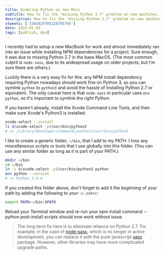 ```yaml
---
title: Enabling Python on new Macs
subtitle: How to fix the "missing Python 2.7" problem on new machines.
description: How to fix the "missing Python 2.7" problem on new machines.
xtweets: ['1503829705228705795']
date: 2023-01-03
tags: [publish, dev]
---
```


I recently had to setup a new MacBook for work and almost immediately ran into an issue while installing NPM dependencies for a project. Sure enough, it was due to missing Python 2.7 in the base MacOS. (The most common culprit is `node-sass`, due to its widespread usage on older projects, but I'm sure there are others.)

Luckily there is a very easy fix for this: any NPM install dependency requiring Python nowadays should work fine on Python 3, so you can symlink `python` to `python3` and avoid the hassle of installing Python 2.7 or equivalent. The only caveat here is that `node-sass` in particular uses `env python`, so it's important to symlink the _right Python_.

If you haven't already, install the Xcode Command-Line Tools, and then make sure Xcode's Python3 is installed:

```bash
xcode-select --install
ls $(xcode-select -p)/usr/bin/python3
# => /Library/Developer/CommandLineTools/usr/bin/python3
```

I like to create a generic folder, `~/bin`, that I add to my PATH. I toss any miscellaneous scripts or tools that I use globally into this folder. (You can use any similar folder as long as it is part of your PATH.)

```bash
mkdir ~/bin
cd ~/bin
ln -s $(xcode-select -p)/usr/bin/python3 python
env python --version
# => Python 3.9.6
```

If you created this folder above, don't forget to add it the _beginning_ of your path by adding the following to your `~/.zshrc`:

```bash
export PATH=~/bin:$PATH
```

Reload your Terminal window and re-run your npm install command -- python post-install scripts should now work without issue.

> The long term fix here is to eliminate reliance on Python 2.7. For example, in the case of [node-sass](https://www.npmjs.com/package/node-sass), which is no longer in active development, you can replace it with the pure-javascript [sass](https://www.npmjs.com/package/sass) package. However, other libraries may have more complicated upgrade paths.
